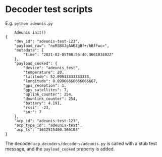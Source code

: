 # Decoder test scripts

E.g. `python adeunis.py`
```
    Adeunis init()
{
    "dev_id": "adeunis-test-123",
    "payload_raw": "nxRSBXJgAABZgBf+/hBfFwc=",
    "metadata": {
        "time": "2021-02-05T08:56:40.366103402Z"
    },
    "payload_cooked": {
        "device": "adeunis_test",
        "temperature": 20,
        "latitude": 52.09543333333333,
        "longitude": 0.09966666666666667,
        "gps_reception": 1,
        "gps_satellites": 7,
        "uplink_counter": 254,
        "downlink_counter": 254,
        "battery": 4.191,
        "rssi": -23,
        "snr": 7
    },
    "acp_id": "adeunis-test-123",
    "acp_type_id": "adeunis-test",
    "acp_ts": "1612515400.366103"
}
```
The decoder `acp_decoders/decoders/adeunis.py` is called with a stub test message, and the `payload_cooked` property is added.
